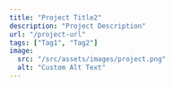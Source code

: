 ```yaml
---
title: "Project Title2"
description: "Project Description"
url: "/project-url"
tags: ["Tag1", "Tag2"]
image:
  src: "/src/assets/images/project.png"
  alt: "Custom Alt Text"
---
```

